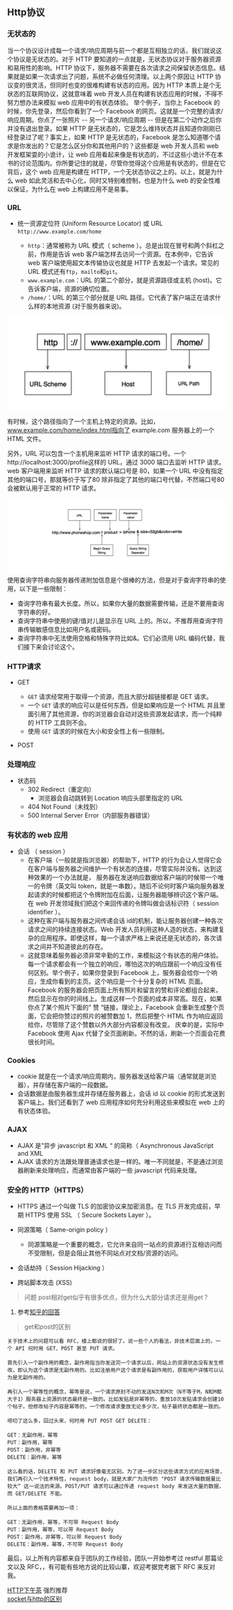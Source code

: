 ## Http协议

### 无状态的
当一个协议设计成每一个请求/响应周期与前一个都是互相独立的话，我们就说这个协议是无状态的。对于 HTTP 要知道的一点就是，无状态协议对于服务器资源和易用性的影响。HTTP 协议下，服务器不需要在各次请求之间保留状态信息。结果就是如果一次请求出了问题，系统不必做任何清理。以上两个原因让 HTTP 协议变的很灵活，但同时也变的很难构建有状态的应用。因为 HTTP 本质上是个无状态的互联网协议，这就意味着 web 开发人员在构建有状态应用的时候，不得不努力想办法来模拟 web 应用中的有状态体验。 举个例子，当你上 Facebook 的时候，你先登录，然后你看到了一个 Facebook 的网页。这就是一个完整的请求/响应周期。你点了一张照片 -- 另一个请求/响应周期 -- 但是在第二个动作之后你并没有退出登录。如果 HTTP 是无状态的，它是怎么维持状态并且知道你刚刚已经登录过了呢？事实上，如果 HTTP 是无状态的，Facebook 是怎么知道哪个请求是你发出的？它是怎么区分你和其他用户的？这些都是 web 开发人员和 web 开发框架耍的小诡计，让 web 应用看起来像是有状态的，不过这些小诡计不在本书的讨论范围内。你所要记住的就是，尽管你觉得这个应用是有状态的，但是在它背后，这个 web 应用是构建在 HTTP，一个无状态协议之上的。以上，就是为什么 web 如此灵活和去中心化，同时又特别难控制，也是为什么 web 的安全性难以保证，为什么在 web 上构建应用不是易事。

### URL
* 统一资源定位符 (Uniform Resource Locator) 或 URL
`http://www.example.com/home`   

	* `http`：通常被称为 URL 模式（ scheme ）。总是出现在冒号和两个斜杠之前，作用是告诉 web 客户端怎样去访问一个资源。在本例中，它告诉 web 客户端使用超文本传输协议也就是 HTTP 去发起一个请求。常见的 URL 模式还有`ftp`，`mailto`和`git`。
	* `www.example.com`：URL 的第二个部分，就是资源路径或主机 (host)。它告诉客户端，资源的确切位置。
	* `/home/`：URL 的第三个部分就是 URL 路径。它代表了客户端正在请求什么样的本地资源 (对于服务器来说)。

![URL](./image/url.png)

有时候，这个路径指向了一个主机上特定的资源。比如，www.example.com/home/index.html指向了 example.com 服务器上的一个 HTML 文件。

另外，URL 可以包含一个主机用来监听 HTTP 请求的端口号。一个http://localhost:3000/profile这样的 URL，通过 3000 端口去监听 HTTP 请求。web 客户端用来监听 HTTP 请求的默认端口号是 80，如果一个 URL 中没有指定其他的端口号，那就等价于写了80 除非指定了其他的端口号代替，不然端口号80会被默认用于正常的 HTTP 请求。

![URL](./image/urlP.png)
使用查询字符串向服务器传递附加信息是个很棒的方法，但是对于查询字符串的使用，以下是一些限制：    

*  查询字符串有最大长度。所以，如果你大量的数据需要传输，还是不要用查询字符串的好。
*  查询字符串中使用的键/值对儿是显示在 URL 上的。所以，不推荐用查询字符串传输敏感信息比如用户名或密码。
*  查询字符串中无法使用空格和特殊字符比如&。它们必须用 URL 编码代替，我们接下来会讨论这个。


### HTTP请求
* GET
	* `GET` 请求经常用于取得一个资源，而且大部分超链接都是 GET 请求。
	* 一个 `GET` 请求的响应可以是任何东西，但是如果响应是一个 HTML 并且里面引用了其他资源，你的浏览器会自动对这些资源发起请求，而一个纯粹的 HTTP 工具则不会。
	* 使用 `GET` 请求的时候在大小和安全性上有一些限制。

* POST

### 处理响应
* 状态码
	*  302 Redirect（重定向）
		*  浏览器会自动跳转到 Location 响应头部里指定的 URL
	* 404 Not Found（未找到）
	* 500 Internal Server Error（内部服务器错误）

	
### 有状态的 web 应用
* 会话 （ session ）
	* 在客户端（一般就是指浏览器）的帮助下，HTTP 的行为会让人觉得它会在客户端与服务器之间维护一个有状态的连接，尽管实际并没有。达到这种效果的一个办法就是， 服务器在发送响应数据给客户端的时候带一个唯一的令牌（英文叫 token，就是一串数）。随后不论何时客户端向服务器发起请求的时候都把这个令牌附加在后面，让服务器能够辨识这个客户端。在 web 开发领域我们把这个来回传递的令牌叫做会话标识符（ session identifier ）。
	* 这种在客户端与服务器之间传递会话 id的机制，能让服务器创建一种各次请求之间的持续连接状态。Web 开发人员利用这种人造的状态，来构建复杂的应用程序。即使这样，每一个请求严格上来说还是无状态的，各次请求之间并不知道彼此的存在。
	* 这就意味着服务器必须非常辛勤的工作，来模拟这个有状态的用户体验。每一个请求都会有一个独立的响应，哪怕这次的响应跟前一个响应没有任何区别。举个例子，如果你登录到 Facebook 上，服务器会给你一个响应，生成你看到的主页。这个响应是一个十分复杂的 HTML 页面。Facebook 的服务器会把页面上所有照片和留言的赞和评论都组合起来，然后显示在你的时间线上。生成这样一个页面的成本非常高。现在，如果你点了某个照片下面的” 赞 “链接，理论上，Facebook 会重新生成整个页面，它会把你赞过的照片的被赞数加 1，然后把整个 HTML 作为响应返回给你，尽管除了这个赞数以外大部分内容都没有改变。 庆幸的是，实际中 Facebook 使用 Ajax 代替了全页面刷新。不然的话，刷新一个页面会花费很长时间。

### Cookies
* cookie 就是在一个请求/响应周期内，服务器发送给客户端（通常就是浏览器），并存储在客户端的一段数据。
* 会话数据是由服务器生成并存储在服务器上，会话 id 以 cookie 的形式发送到客户端上。我们还看到了 web 应用程序如何充分利用这些来模拟在 web 上的有状态体验。

### AJAX
* AJAX 是”异步 javascript 和 XML “ 的简称（ Asynchronous JavaScript and XML 
* AJAX 请求的方法跟处理普通请求也是一样的。唯一不同就是，不是通过浏览器刷新来处理响应，而通常由客户端的一些 javascript 代码来处理。

### 安全的 HTTP（HTTPS）
* HTTPS 通过一个叫做 TLS 的加密协议来加密消息。在 TLS 开发完成前，早期 HTTPS 使用 SSL （ Secure Sockets Layer ）。

* 同源策略（ Same-origin policy ）
	* 同源策略是一个重要的概念，它允许来自同一站点的资源进行互相访问而不受限制，但是会阻止其他不同站点对文档/资源的访问。

* 会话劫持（ Session Hijacking ）

* 跨站脚本攻击 (XSS)

> 问题 post相对get似乎有很多优点，但为什么大部分请求还是用get？	

1. 参考[知乎的回答](http://www.zhihu.com/question/31640769/noti-answers?group_id=597747583268106240)

> get和post的区别

	关于技术上的问题可以看 RFC，楼上都说的很好了。说一些个人的看法，非技术层面上的，一个 API 何时用 GET、POST 甚至 PUT 请求。

	首先引入一个副作用的概念，副作用指当你发送完一个请求以后，网站上的资源状态没有发生修改，即认为这个请求是无副作用的。比如注册用户这个请求是有副作用的，获取用户详情可以认为是无副作用的。

	再引入一个幂等性的概念，幂等是说，一个请求原封不动的发送N次和M次（N不等于M，N和M都大于1）服务器上资源的状态最终是一致的。比如发贴是非幂等的，重放10次发贴请求会创建10个帖子。但修改帖子内容是幂等的，一个修改请求重放无论多少次，帖子最终状态都是一致的。

	唠叨了这么多，回过头来，何时用 PUT POST GET DELETE：

	GET：无副作用，幂等
	PUT：副作用，幂等
	POST：副作用，非幂等
	DELETE：副作用，幂等

	这么看的话，DELETE 和 PUT 请求好像毫无区别。为了进一步区分这些请求方式的应用场景，我们再引入一个技术特性，request body，就是大家广为流传的 "POST 请求传输数据量比较大“ 这一说法的来源。POST/PUT 请求可以通过传递 request body 来发送大量的数据，而 GET/DELETE 不能。

	所以上面的表格需要再加一项：

	GET：无副作用，幂等，不可带 Request Body
	PUT：副作用，幂等，可以带 Request Body
	POST：副作用，非幂等，可以带 Request Body
	DELETE：副作用，幂等，不可带 Request Body

最后，以上所有内容都来自于团队的工作经验，团队一开始参考过 restful 那篇论文以及 RFC，，有可能有些地方说的比较山寨，欢迎考据党考据下 RFC 来反对我。 

[HTTP下午茶](http://happypeter.github.io/tealeaf-http/#chinese)   强烈推荐    
[socket与http的区别](http://blog.csdn.net/zeng622peng/article/details/5546384)

